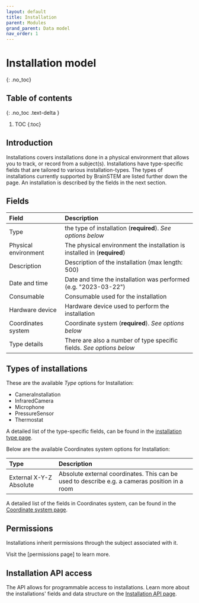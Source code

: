 ```yaml
---
layout: default
title: Installation
parent: Modules
grand_parent: Data model
nav_order: 1
---
```


# Installation model
{: .no_toc}

## Table of contents
{: .no_toc .text-delta }

1. TOC
{:toc}

## Introduction
Installations covers installations done in a physical environment that allows you to track, or record from a subject(s). Installations have type-specific fields that are tailored to various installation-types. The types of installations currently supported by BrainSTEM are listed further down the page. An installation is described by the fields in the next section.

## Fields

| Field               | Description  |
|:--------------------|:-------------|
| Type                | the type of installation (**required**). *See options below* |
| Physical environment | The physical environment the installation is installed in (**required**) |
| Description         | Description of the installation (max length: 500) |
| Date and time       | Date and time the installation was performed (e.g. "2023-03-22") |
| Consumable          | Consumable used for the installation |
| Hardware device     | Hardware device used to perform the installation |
| Coordinates system  | Coordinate system  (**required**). *See options below* |
| Type details        | There are also a number of type specific fields. *See options below* |

## Types of installations
These are the available _Type_ options for Installation:
- CameraInstallation
- InfraredCamera
- Microphone
- PressureSensor
- Thermostat

A detailed list of the type-specific fields, can be found in the [installation type page]({{"/datamodel/schemas/installations/"|absolute_url}}).

Below are the available Coordinates system options for Installation:

| Type                             | Description  |
|:---------------------------------|:-------------|
| External X-Y-Z Absolute          | Absolute external coordinates. This can be used to describe e.g. a cameras position in a room |

A detailed list of the fields in Coordinates system, can be found in the [Coordinate system page]({{"datamodel/schemas/coordinates/"|absolute_url}}).

## Permissions
Installations inherit permissions through the subject associated with it.

Visit the [permissions page] to learn more.

## Installation API access
The API allows for programmable access to installations. Learn more about the installations' fields and data structure on the [Installation API page]({{"api/modules/installation/"|absolute_url}}).
